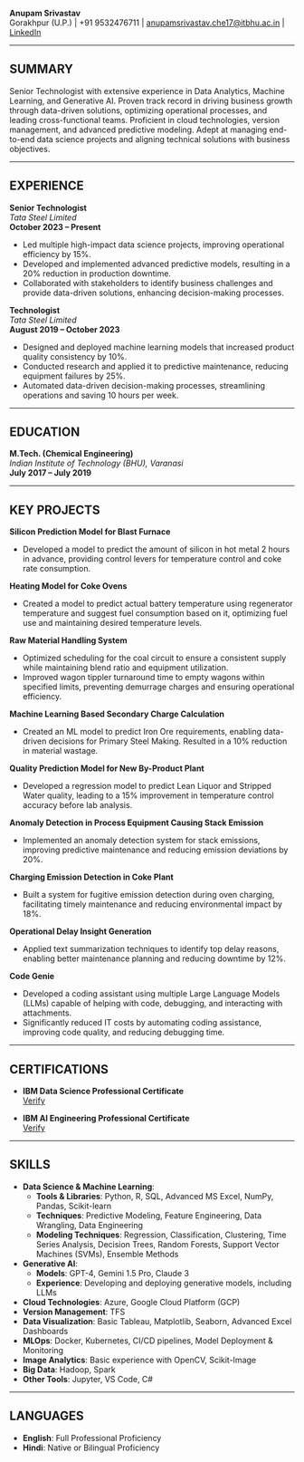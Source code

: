 **Anupam Srivastav**  
Gorakhpur (U.P.) | +91 9532476711 | anupamsrivastav.che17@itbhu.ac.in | [LinkedIn](https://www.linkedin.com/in/anupam-srivastav-95010854)
 
---
 
## SUMMARY
 
Senior Technologist with extensive experience in Data Analytics, Machine Learning, and Generative AI. Proven track record in driving business growth through data-driven solutions, optimizing operational processes, and leading cross-functional teams. Proficient in cloud technologies, version management, and advanced predictive modeling. Adept at managing end-to-end data science projects and aligning technical solutions with business objectives.
 
---
 
## EXPERIENCE
 
**Senior Technologist**  
*Tata Steel Limited*  
**October 2023 – Present**  
- Led multiple high-impact data science projects, improving operational efficiency by 15%.
- Developed and implemented advanced predictive models, resulting in a 20% reduction in production downtime.
- Collaborated with stakeholders to identify business challenges and provide data-driven solutions, enhancing decision-making processes.
 
**Technologist**  
*Tata Steel Limited*  
**August 2019 – October 2023**  
- Designed and deployed machine learning models that increased product quality consistency by 10%.
- Conducted research and applied it to predictive maintenance, reducing equipment failures by 25%.
- Automated data-driven decision-making processes, streamlining operations and saving 10 hours per week.
 
---
 
## EDUCATION
 
**M.Tech. (Chemical Engineering)**  
*Indian Institute of Technology (BHU), Varanasi*  
**July 2017 – July 2019**
 
---
 
## KEY PROJECTS
 
**Silicon Prediction Model for Blast Furnace**  
- Developed a model to predict the amount of silicon in hot metal 2 hours in advance, providing control levers for temperature control and coke rate consumption.
 
**Heating Model for Coke Ovens**  
- Created a model to predict actual battery temperature using regenerator temperature and suggest fuel consumption based on it, optimizing fuel use and maintaining desired temperature levels.
 
**Raw Material Handling System**  
- Optimized scheduling for the coal circuit to ensure a consistent supply while maintaining blend ratio and equipment utilization.
- Improved wagon tippler turnaround time to empty wagons within specified limits, preventing demurrage charges and ensuring operational efficiency.
 
**Machine Learning Based Secondary Charge Calculation**  
- Created an ML model to predict Iron Ore requirements, enabling data-driven decisions for Primary Steel Making. Resulted in a 10% reduction in material wastage.
 
**Quality Prediction Model for New By-Product Plant**  
- Developed a regression model to predict Lean Liquor and Stripped Water quality, leading to a 15% improvement in temperature control accuracy before lab analysis.
 
**Anomaly Detection in Process Equipment Causing Stack Emission**  
- Implemented an anomaly detection system for stack emissions, improving predictive maintenance and reducing emission deviations by 20%.
 
**Charging Emission Detection in Coke Plant**  
- Built a system for fugitive emission detection during oven charging, facilitating timely maintenance and reducing environmental impact by 18%.
 
**Operational Delay Insight Generation**  
- Applied text summarization techniques to identify top delay reasons, enabling better maintenance planning and reducing downtime by 12%.
 
**Code Genie**  
- Developed a coding assistant using multiple Large Language Models (LLMs) capable of helping with code, debugging, and interacting with attachments.
- Significantly reduced IT costs by automating coding assistance, improving code quality, and reducing debugging time.
 
---
 
## CERTIFICATIONS
 
- **IBM Data Science Professional Certificate**  
[Verify](https://coursera.org/verify/professional-cert/LAN7SWDL5CPP)
  
- **IBM AI Engineering Professional Certificate**  
[Verify](https://www.credly.com/badges/f8a7c3f6-c5d2-4dbe-8928-2dfe19b3f5f0/public_url)
 
---
 
## SKILLS
 
- **Data Science & Machine Learning**:  
  - **Tools & Libraries**: Python, R, SQL, Advanced MS Excel, NumPy, Pandas, Scikit-learn  
  - **Techniques**: Predictive Modeling, Feature Engineering, Data Wrangling, Data Engineering  
  - **Modeling Techniques**: Regression, Classification, Clustering, Time Series Analysis, Decision Trees, Random Forests, Support Vector Machines (SVMs), Ensemble Methods
- **Generative AI**:  
  - **Models**: GPT-4, Gemini 1.5 Pro, Claude 3  
  - **Experience**: Developing and deploying generative models, including LLMs  
- **Cloud Technologies**: Azure, Google Cloud Platform (GCP)  
- **Version Management**: TFS  
- **Data Visualization**: Basic Tableau, Matplotlib, Seaborn, Advanced Excel Dashboards  
- **MLOps**: Docker, Kubernetes, CI/CD pipelines, Model Deployment & Monitoring  
- **Image Analytics**: Basic experience with OpenCV, Scikit-Image  
- **Big Data**: Hadoop, Spark  
- **Other Tools**: Jupyter, VS Code, C#
 
---
 
## LANGUAGES
 
- **English**: Full Professional Proficiency  
- **Hindi**: Native or Bilingual Proficiency
